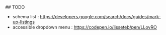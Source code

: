 
## TODO
* schema list : https://developers.google.com/search/docs/guides/mark-up-listings
* accessible dropdown menu : https://codepen.io/lisseteb/pen/LLovRO
